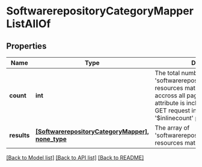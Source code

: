 # SoftwarerepositoryCategoryMapperListAllOf

## Properties
Name | Type | Description | Notes
------------ | ------------- | ------------- | -------------
**count** | **int** | The total number of &#39;softwarerepository.CategoryMapper&#39; resources matching the request, accross all pages. The &#39;Count&#39; attribute is included when the HTTP GET request includes the &#39;$inlinecount&#39; parameter. | [optional] 
**results** | [**[SoftwarerepositoryCategoryMapper], none_type**](SoftwarerepositoryCategoryMapper.md) | The array of &#39;softwarerepository.CategoryMapper&#39; resources matching the request. | [optional] 

[[Back to Model list]](../README.md#documentation-for-models) [[Back to API list]](../README.md#documentation-for-api-endpoints) [[Back to README]](../README.md)


